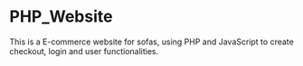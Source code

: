# PHP_Website

This is a E-commerce website for sofas, using PHP and JavaScript to create checkout, login and user functionalities.
